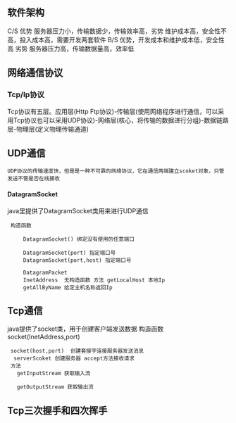 ## 软件架构
 C/S  优势 服务器压力小，传输数据少，传输效率高，劣势 维护成本高，安全性不高，投入成本高，需要开发两套软件
 B/S 优势，开发成本和维护成本低，安全性高 劣势 服务器压力高，传输数据量高，效率低

 ## 网络通信协议

 ### Tcp/Ip协议
  Tcp协议有五层。应用层(Http Ftp协议)-传输层(使用网络程序进行通信，可以采用Tcp协议也可以采用UDP协议)-网络层(核心，将传输的数据进行分组)-数据链路层-物理层(定义物理传输通道)

  ## UDP通信
    UDP协议的传输速度快，但是是一种不可靠的网络协议，它在通信两端建立scoket对象，只管发送不管是否在线接收

#### DatagramSocket
  java里提供了DatagramSocket类用来进行UDP通信

     构造函数
       
         DatagramSocket() 绑定没有使用的任意端口
         
         DatagramSocket(port) 指定端口号 
         DatagramSocket(port,host) 指定端口号 

         DatagramPacket
         InetAddress  无构造函数 方法 getLocalHost 本地Ip
         getAllByName 给定主机名称返回Ip



## Tcp通信
  java提供了socket类，用于创建客户端发送数据
     构造函数 
     socket(InetAddress,port)

     socket(host,port)  创建套接字连接服务器发送消息
      serverScoket 创建服务器 accept方法接收请求
     方法
       getInputStream 获取输入流

       getOutputStream 获取输出流

## Tcp三次握手和四次挥手